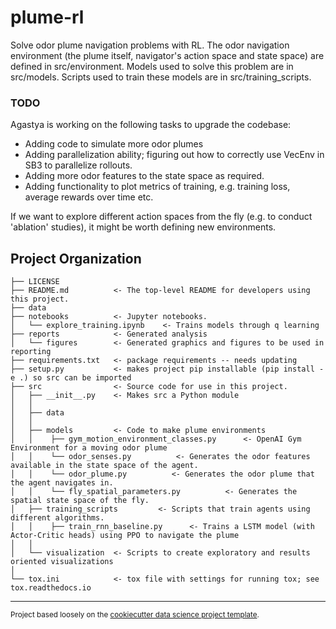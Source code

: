 plume-rl
==============================

Solve odor plume navigation problems with RL. The odor navigation environment (the plume itself, navigator's action space and state space) are defined in src/environment.
Models used to solve this problem are in src/models. Scripts used to train these models are in src/training_scripts.

### TODO
Agastya is working on the following tasks to upgrade the codebase:
* Adding code to simulate more odor plumes
* Adding parallelization ability; figuring out how to correctly use VecEnv in SB3 to parallelize rollouts.
* Adding more odor features to the state space as required.
* Adding functionality to plot metrics of training, e.g. training loss, average rewards over time etc.

If we want to explore different action spaces from the fly (e.g. to conduct 'ablation' studies), it might
be worth defining new environments.

Project Organization
------------

    ├── LICENSE
    ├── README.md          <- The top-level README for developers using this project.
    ├── data
    ├── notebooks          <- Jupyter notebooks.
    │   └── explore_training.ipynb    <- Trains models through q learning
    ├── reports            <- Generated analysis
    │   └── figures        <- Generated graphics and figures to be used in reporting
    ├── requirements.txt   <- package requirements -- needs updating
    ├── setup.py           <- makes project pip installable (pip install -e .) so src can be imported
    ├── src                <- Source code for use in this project.
    │   ├── __init__.py    <- Makes src a Python module
    │   │
    │   ├── data
    │   │
    │   ├── models         <- Code to make plume environments
    │   │    ├── gym_motion_environment_classes.py      <- OpenAI Gym Environment for a moving odor plume
    │   │    └── odor_senses.py          <- Generates the odor features available in the state space of the agent.
    │   │    └── odor_plume.py          <- Generates the odor plume that the agent navigates in.
    │   │    └── fly_spatial_parameters.py          <- Generates the spatial state space of the fly.
    │   ├── training_scripts         <- Scripts that train agents using different algorithms.
    │   │    ├── train_rnn_baseline.py      <- Trains a LSTM model (with Actor-Critic heads) using PPO to navigate the plume
    │   │     
    │   └── visualization  <- Scripts to create exploratory and results oriented visualizations
    │
    └── tox.ini            <- tox file with settings for running tox; see tox.readthedocs.io


--------

<p><small>Project based loosely on the <a target="_blank" href="https://drivendata.github.io/cookiecutter-data-science/">cookiecutter data science project template</a>.</small></p>
